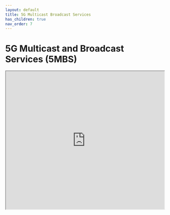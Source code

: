 ```yaml
---
layout: default
title: 5G Multicast Broadcast Services
has_children: true
nav_order: 7
---
```


# 5G Multicast and Broadcast Services (5MBS)
<iframe width="100%" height="440" src="https://drive.google.com/file/d/1Hk5hNZsMLksuBHTnDqOcQPwx-kb4KF3q/preview"></iframe>
